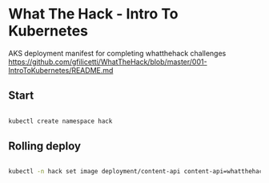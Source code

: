 # What The Hack - Intro To Kubernetes

AKS deployment manifest for completing whatthehack challenges https://github.com/gfilicetti/WhatTheHack/blob/master/001-IntroToKubernetes/README.md

## Start 

```sh

kubectl create namespace hack
```


## Rolling deploy

```sh

kubectl -n hack set image deployment/content-api content-api=whatthehackmsft/content-api:v2

```